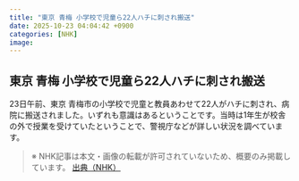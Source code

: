 ```yaml
---
title: "東京 青梅 小学校で児童ら22人ハチに刺され搬送"
date: 2025-10-23 04:04:42 +0900
categories: [NHK]
image: 
---
```

## 東京 青梅 小学校で児童ら22人ハチに刺され搬送

23日午前、東京 青梅市の小学校で児童と教員あわせて22人がハチに刺され、病院に搬送されました。いずれも意識はあるということです。当時は1年生が校舎の外で授業を受けていたということで、警視庁などが詳しい状況を調べています。

> ※ NHK記事は本文・画像の転載が許可されていないため、概要のみ掲載しています。
[出典（NHK）](http://www3.nhk.or.jp/news/html/20251023/k10014956811000.html)
